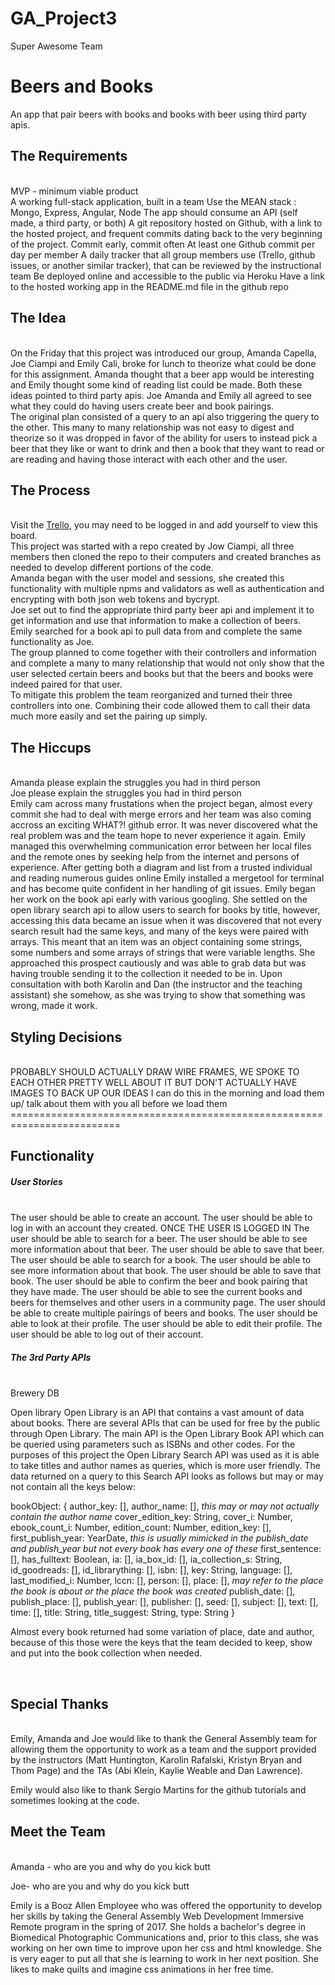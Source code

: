 # GA_Project3
Super Awesome Team

<h1>Beers and Books</h1>

<bold>An app that pair beers with  books and books with beer using third party apis.</bold>
<br/>

<h2>The Requirements</h2>
<br/>
MVP - minimum viable product
<br/>
A working full-stack application, built in a team
Use the MEAN stack : Mongo, Express, Angular, Node
The app should consume an API (self made, a third party, or both)
A git repository hosted on Github, with a link to the hosted project, and frequent commits dating back to the very beginning of the project. Commit early, commit often
At least one Github commit per day per member
A daily tracker that all group members use (Trello, github issues, or another similar tracker), that can be reviewed by the instructional team
Be deployed online and accessible to the public via Heroku
Have a link to the hosted working app in the README.md file in the github repo
<br/>

<h2>The Idea</h2>
<br/>
On the Friday that this project was introduced our group, Amanda Capella, Joe Ciampi and Emily Cali, broke for lunch to theorize what could be done for this assignment. Amanda thought that a beer app would be interesting and Emily thought some kind of reading list could be made. Both these ideas pointed to third party apis. Joe Amanda and Emily all agreed to see what they could do having users create beer and book pairings.
<br/>
The original plan consisted of a query to an api also triggering the query to the other. This many to many relationship was not easy to digest and theorize so it was dropped in favor of the ability for users to instead pick a beer that they like or want to drink and then a book that they want to read or are reading and having those interact with each other and the user.
<br/>

<h2>The Process</h2>
<br/>
Visit the <a href="https://trello.com/b/u98Uxw2X">Trello</a>, you may need to be logged in and add yourself to view this board.
<br/>
This project was started with a repo created by Jow Ciampi, all three members then cloned the repo to their computers and created branches as needed to develop different portions of the code.
<br/>
Amanda began with the user model and sessions, she created this functionality with multiple npms and validators as well as authentication and encrypting with both json web tokens and bycrypt.
<br/>
Joe set out to find the appropriate third party beer api and implement it to get information and use that information to make a collection of beers.
<br/>
Emily searched for a book api to pull data from and complete the same functionality as Joe.
<br/>
The group planned to come together with their controllers and information and complete a many to many relationship that would not only show that the user selected certain beers and books but that the beers and books were indeed paired for that user.
<br/>
To mitigate this problem the team reorganized and turned their three controllers into one. Combining their code allowed them to call their data much more easily and set the pairing up simply.
<br/>

<h2>The Hiccups</h2>
<br/>
Amanda please explain the struggles you had in third person
<br/>
Joe please explain the struggles you had in third person
<br/>
Emily cam across many frustations when the project began, almost every commit she had to deal with merge errors and her team was also coming accross an exciting WHAT?! github error. It was never discovered what the real problem was and the team hope to never experience it again. Emily managed this overwhelming communication error between her local files and the remote ones by seeking help from the internet and persons of experience. After getting both a diagram and list from a trusted individual and reading numerous guides online Emily installed a mergetool for terminal and has become quite confident in her handling of git issues.
Emily began her work on the book api early with various googling. She settled on the open library search api to allow users to search for books by title, however, accessing this data became an issue when it was discovered that not every search result had the same keys, and many of the keys were paired with arrays. This meant that an item was an object containing some strings, some numbers and some arrays of strings that were variable lengths. She approached this prospect cautiously and was able to grab data but was having trouble sending it to the collection it needed to be in. Upon consultation with both Karolin and Dan (the instructor and the teaching assistant) she somehow, as she was trying to show that something was wrong, made it work.

<h2>Styling Decisions</h2>
<br/>
PROBABLY SHOULD ACTUALLY DRAW WIRE FRAMES, WE SPOKE TO EACH OTHER PRETTY WELL ABOUT IT BUT DON'T ACTUALLY HAVE IMAGES TO BACK UP OUR IDEAS
I can do this in the morning and load them up/ talk about them with you all before we load them
=========================================================================
<h2>Functionality</h2
<br/>
<h5>User Stories</h5>
<br/>
The user should be able to create an account.
The user should be able to log in with an account they created.
ONCE THE USER IS LOGGED IN
The user should be able to search for a beer.
The user should be able to see more information about that beer.
The user should be able to save that beer.
The user should be able to search for a book.
The user should be able to see more information about that book.
The user should be able to save that book.
The user should be able to confirm the beer and book pairing that they have made.
The user should be able to see the current books and beers for themselves and other users in a community page.
The user should be able to create multiple pairings of beers and books.
The user should be able to look at their profile.
The user should be able to edit their profile.
The user should be able to log out of their account.
<br/>
<h5>The 3rd Party APIs</h5>
<br/>
Brewery DB


<bold>Open library<bold>
Open Library is an API that contains a vast amount of data about books. There are several APIs that can be used for free by the public through Open Library. The main API is the Open Library Book API which can be queried using parameters such as ISBNs and other codes. For the purposes of this project the Open Library Search API was used as it is able to take titles and author names as queries, which is more user friendly. The data returned on a query to this Search API looks as follows but may or may not contain all the keys below:

bookObject: {
  author_key: [],
  author_name: [], <i>this may or may not actually contain the author name</i>
  cover_edition_key: String,
  cover_i: Number,
  ebook_count_i: Number,
  edition_count: Number,
  edition_key: [],
  first_publish_year: YearDate, <i>this is usually mimicked in the publish_date and publish_year but not every book has every one of these</i>
  first_sentence: [],
  has_fulltext: Boolean,
  ia: [],
  ia_box_id: [],
  ia_collection_s: String,
  id_goodreads: [],
  id_librarything: [],
  isbn: [],
  key: String,
  language: [],
  last_modified_i: Number,
  lccn: [],
  person: [],
  place: [], <i>may refer to the place the book is about or the place the book was created</i>
  publish_date: [],
  publish_place: [],
  publish_year: [],
  publisher: [],
  seed: [],
  subject: [],
  text: [],
  time: [],
  title: String,
  title_suggest: String,
  type: String
}

Almost every book returned had some variation of place, date and author, because of this those were the keys that the team decided to keep, show and put into the book collection when needed.

<br/>


<h2>Special Thanks</h2>
<br/>
Emily, Amanda and Joe would like to thank the General Assembly team for allowing them the opportunity to work as a team and the support provided by the instructors (Matt Huntington, Karolin Rafalski, Kristyn Bryan and Thom Page) and the TAs (Abi Klein, Kaylie Weable and Dan Lawrence).

Emily would also like to thank Sergio Martins for the github tutorials and sometimes looking at the code.

<h2>Meet the Team</h2>
<br/>
Amanda - who are you and why do you kick butt



Joe- who are you and why do you kick butt



Emily is a Booz Allen Employee who was offered the opportunity to develop her skills by taking the General Assembly Web Development Immersive Remote program in the spring of 2017. She holds a bachelor's degree in Biomedical Photographic Communications and, prior to this class, she was working on her own time to improve upon her css and html knowledge. She is very eager to put all that she is learning to work in her next position. She likes to make quilts and imagine css animations in her free time.
